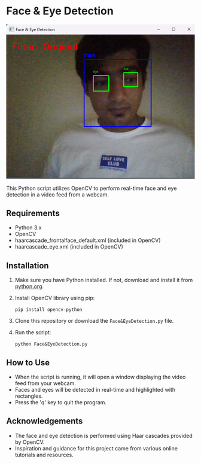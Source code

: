 # Face & Eye Detection

![Face & Eye Detection Demo](Result.png)

This Python script utilizes OpenCV to perform real-time face and eye detection in a video feed from a webcam.

## Requirements

- Python 3.x
- OpenCV
- haarcascade_frontalface_default.xml (included in OpenCV)
- haarcascade_eye.xml (included in OpenCV)

## Installation

1. Make sure you have Python installed. If not, download and install it from [python.org](https://www.python.org/).

2. Install OpenCV library using pip:

    ```
    pip install opencv-python
    ```

3. Clone this repository or download the `Face&EyeDetection.py` file.

4. Run the script:

    ```
    python Face&EyeDetection.py
    ```

## How to Use

- When the script is running, it will open a window displaying the video feed from your webcam.
- Faces and eyes will be detected in real-time and highlighted with rectangles.
- Press the 'q' key to quit the program.



## Acknowledgements

- The face and eye detection is performed using Haar cascades provided by OpenCV.
- Inspiration and guidance for this project came from various online tutorials and resources.
